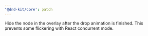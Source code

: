 ```yaml
---
'@dnd-kit/core': patch
---
```


Hide the node in the overlay after the drop animation is finished. This prevents some flickering with React concurrent mode.
